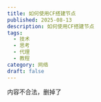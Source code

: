 ```yaml
---
title: 如何使用CF搭建节点
published: 2025-08-13
description: 如何使用CF搭建节点
tags:
  - 技术
  - 思考
  - 代理
  - 教程
category: 网络
draft: false
---
```

内容不合法，删掉了